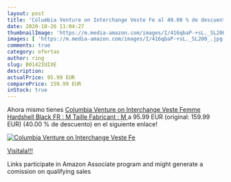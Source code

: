 ```yaml
---
layout: post
title: 'Columbia Venture on Interchange Veste Fe al 40.00 % de descuento'
date: 2020-10-26 11:04:27
thumbnailImage: 'https://m.media-amazon.com/images/I/416qbaP-+sL._SL200_.jpg'
images: [ 'https://m.media-amazon.com/images/I/416qbaP-+sL._SL200_.jpg' ]
comments: true
category: ofertas
author: ring
slug: B0142IUIXE
description:
actualPrice: 95.99 EUR
comparePrice: 159.99 EUR
inStock: true
---
```


Ahora mismo tienes [Columbia Venture on Interchange Veste Femme Hardshell  Black  FR : M  Taille Fabricant : M ](https://www.amazon.fr/dp/B0142IUIXE/?tag=tolees0d-21) a 95.99 EUR (original: 159.99 EUR) (40.00 %  de descuento) en el siguiente enlace!

[![Columbia Venture on Interchange Veste Fe](https://m.media-amazon.com/images/I/416qbaP-+sL._SL200_.jpg)](https://www.amazon.fr/dp/B0142IUIXE/?tag=tolees0d-21)

[Visítala!!!](https://www.amazon.fr/dp/B0142IUIXE/?tag=tolees0d-21)

Links participate in Amazon Associate program and might generate a comission on qualifying sales
